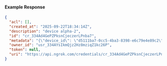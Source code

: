 <!-- Code generated for API Clients. DO NOT EDIT. -->

#### Example Response

```json
{
  "acl": [],
  "created_at": "2025-09-22T18:34:14Z",
  "description": "device alpha-2",
  "id": "cr_334Ad4GePZPksnCjeczerLPnba7",
  "metadata": "{\"device_id\": \"d5111ba7-0cc5-4ba3-8398-e6c79e4e89c2\"}",
  "owner_id": "usr_334AYsIkmQjz2Hz8mziqZ1kc26P",
  "token": null,
  "uri": "https://api.ngrok.com/credentials/cr_334Ad4GePZPksnCjeczerLPnba7"
}
```

